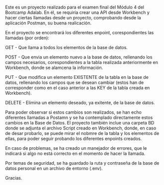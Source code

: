 Este es un proyecto realizado para el examen final del Módulo 4 del Bootcamp Adalab. En él, se requiría crear una API desde Workbench y hacer ciertas llamadas desde un proyecto, comprobando desde la aplicación Postman, su buena realicación.

En el proyecto se encontrará los diferentes enpoint, corespondientes las llamadas (por orden):

GET - Que llama a todos los elementos de la base de datos. 

POST - Que envia un elemento nuevo a la base de datos, rellenando los campos necesarios, corespondientes a la tabla realizada anteriormente en Workbench, donde se alamcena la información.

PUT - Que modifica un elemento EXISTENTE de la tabla en la base de datos, rellenando los campos que se desean cambiar (estos han de corresponder como en el caso anterior a las KEY de la tabla creada en Workbench).

DELETE - Elimina un elemento deseado, ya exitente, de la base de datos.

Para poder observar si estos cambios son realizados, se han echo diferentes llamadas a Postamn y se ha contemplado directamente estos cambios en la Base de Datos. El proyecto también inclue una carpeta BD donde se adjunta el archivo Script creado en Workbench, donde, en caso de desar probarlo, se puede mirar el nobmre de la tabla y los elementos de ellas, para poder seguir probando los diferentes enpoints creados.

En caso de problemas, se ha creado un manejador de errores, que le indicará si algo no está correcto en el momento de hacer la llamada.

Por temas de seguridad, se ha guardado la ruta y contraseña de la base de datos personal en un archivo de entorno (.env). 

Gracias.
